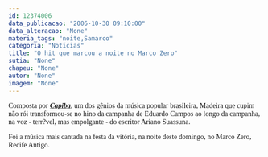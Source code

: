 ```yaml
---
id: 12374006
data_publicacao: "2006-10-30 09:10:00"
data_alteracao: "None"
materia_tags: "noite,Samarco"
categoria: "Notícias"
title: "O hit que marcou a noite no Marco Zero"
sutia: "None"
chapeu: "None"
autor: "None"
imagem: "None"
---
```

<p><P><FONT face=Verdana>Composta por <STRONG><EM><FONT color=mediumblue><A href=\"https://www.fundaj.gov.br/docs/capiba/capiba.html\" target=_blank>Capiba</A></FONT></EM></STRONG>, um dos gênios da música popular brasileira, Madeira que cupim não rói transformou-se no hino da campanha de Eduardo Campos ao longo da campanha, na voz - terr?vel, mas empolgante&nbsp;- do escritor Ariano Suassuna.</FONT></P></p>
<p><P><FONT face=Verdana>Foi a música mais cantada na festa da vitória, na noite deste domingo, no Marco Zero, Recife Antigo.</FONT></P> </p>
